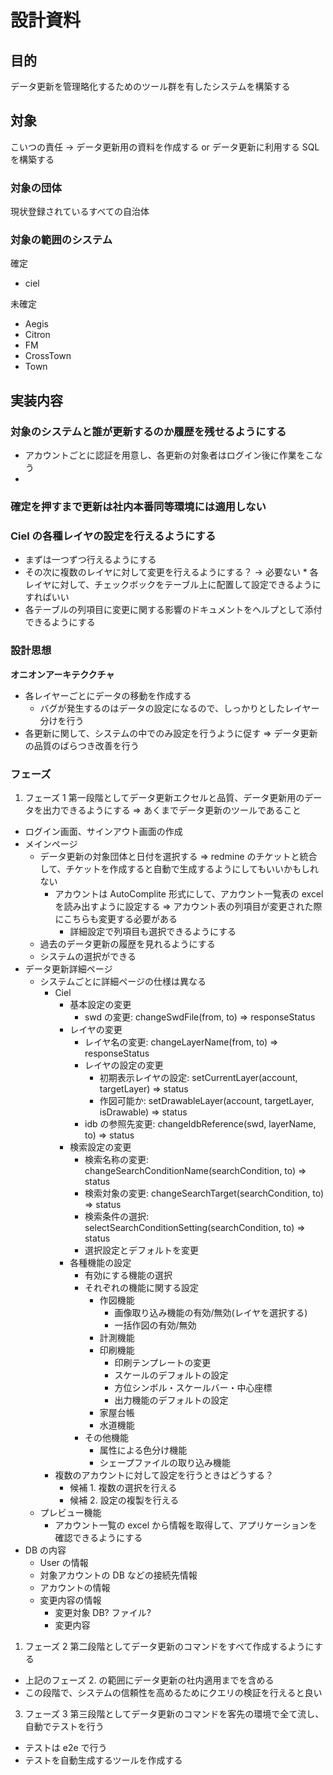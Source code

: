 # 設計資料

## 目的

データ更新を管理略化するためのツール群を有したシステムを構築する

## 対象

こいつの責任 -> データ更新用の資料を作成する or データ更新に利用する SQL を構築する

### 対象の団体

現状登録されているすべての自治体

### 対象の範囲のシステム

確定

- ciel

未確定

- Aegis
- Citron
- FM
- CrossTown
- Town

## 実装内容

### 対象のシステムと誰が更新するのか履歴を残せるようにする

- アカウントごとに認証を用意し、各更新の対象者はログイン後に作業をこなう
-

### 確定を押すまで更新は社内本番同等環境には適用しない

### Ciel の各種レイヤの設定を行えるようにする

- まずは一つずつ行えるようにする
- その次に複数のレイヤに対して変更を行えるようにする？ -> 必要ない \* 各レイヤに対して、チェックボックをテーブル上に配置して設定できるようにすればいい
- 各テーブルの列項目に変更に関する影響のドキュメントをヘルプとして添付できるようにする

### 設計思想

**オニオンアーキテククチャ**

- 各レイヤーごとにデータの移動を作成する
  - バグが発生するのはデータの設定になるので、しっかりとしたレイヤー分けを行う
- 各更新に関して、システムの中でのみ設定を行うように促す => データ更新の品質のばらつき改善を行う

### フェーズ

1. フェーズ 1 第一段階としてデータ更新エクセルと品質、データ更新用のデータを出力できるようにする => あくまでデータ更新のツールであること

- ログイン画面、サインアウト画面の作成
- メインページ
  - データ更新の対象団体と日付を選択する => redmine のチケットと統合して、チケットを作成すると自動で生成するようにしてもいいかもしれない
    - アカウントは AutoComplite 形式にして、アカウント一覧表の excel を読み出すように設定する => アカウント表の列項目が変更された際にこちらも変更する必要がある
      - 詳細設定で列項目も選択できるようにする
  - 過去のデータ更新の履歴を見れるようにする
  - システムの選択ができる
- データ更新詳細ページ
  - システムごとに詳細ページの仕様は異なる
    - Ciel
      - 基本設定の変更
        - swd の変更: changeSwdFile(from, to) => responseStatus
      - レイヤの変更
        - レイヤ名の変更: changeLayerName(from, to) => responseStatus
        - レイヤの設定の変更
          - 初期表示レイヤの設定: setCurrentLayer(account, targetLayer) => status
          - 作図可能か: setDrawableLayer(account, targetLayer, isDrawable) => status
        - idb の参照先変更: changeIdbReference(swd, layerName, to) => status
      - 検索設定の変更
        - 検索名称の変更: changeSearchConditionName(searchCondition, to) => status
        - 検索対象の変更: changeSearchTarget(searchCondition, to) => status
        - 検索条件の選択: selectSearchConditionSetting(searchCondition, to) => status
        - 選択設定とデフォルトを変更
      - 各種機能の設定
        - 有効にする機能の選択
        - それぞれの機能に関する設定
          - 作図機能
            - 画像取り込み機能の有効/無効(レイヤを選択する)
            - 一括作図の有効/無効
          - 計測機能
          - 印刷機能
            - 印刷テンプレートの変更
            - スケールのデフォルトの設定
            - 方位シンボル・スケールバー・中心座標
            - 出力機能のデフォルトの設定
          - 家屋台帳
          - 水道機能
        - その他機能
          - 属性による色分け機能
          - シェープファイルの取り込み機能
    - 複数のアカウントに対して設定を行うときはどうする？
      - 候補 1. 複数の選択を行える
      - 候補 2. 設定の複製を行える
  - プレビュー機能
    - アカウント一覧の excel から情報を取得して、アプリケーションを確認できるようにする
- DB の内容
  - User の情報
  - 対象アカウントの DB などの接続先情報
  - アカウントの情報
  - 変更内容の情報
    - 変更対象 DB? ファイル?
    - 変更内容

1. フェーズ 2 第二段階としてデータ更新のコマンドをすべて作成するようにする

- 上記のフェーズ 2. の範囲にデータ更新の社内適用までを含める
- この段階で、システムの信頼性を高めるためにクエリの検証を行えると良い

3. フェーズ 3 第三段階としてデータ更新のコマンドを客先の環境で全て流し、自動でテストを行う

- テストは e2e で行う
- テストを自動生成するツールを作成する
